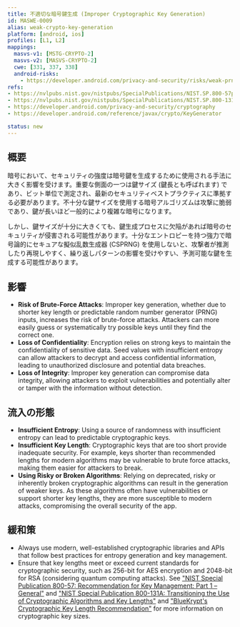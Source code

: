 ```yaml
---
title: 不適切な暗号鍵生成 (Improper Cryptographic Key Generation)
id: MASWE-0009
alias: weak-crypto-key-generation
platform: [android, ios]
profiles: [L1, L2]
mappings:
  masvs-v1: [MSTG-CRYPTO-2]
  masvs-v2: [MASVS-CRYPTO-2]
  cwe: [331, 337, 338]
  android-risks: 
    - https://developer.android.com/privacy-and-security/risks/weak-prng
refs:
- https://nvlpubs.nist.gov/nistpubs/SpecialPublications/NIST.SP.800-57pt1r5.pdf
- https://nvlpubs.nist.gov/nistpubs/SpecialPublications/NIST.SP.800-131Ar2.pdf
- https://developer.android.com/privacy-and-security/cryptography
- https://developer.android.com/reference/javax/crypto/KeyGenerator

status: new
---
```


## 概要

暗号において、セキュリティの強度は暗号鍵を生成するために使用される手法に大きく影響を受けます。重要な側面の一つは鍵サイズ (鍵長とも呼ばれます) であり、ビット単位で測定され、最新のセキュリティベストプラクティスに準拠する必要があります。不十分な鍵サイズを使用する暗号アルゴリズムは攻撃に脆弱であり、鍵が長いほど一般的により複雑な暗号になります。

しかし、鍵サイズが十分に大きくても、鍵生成プロセスに欠陥があれば暗号のセキュリティが侵害される可能性があります。十分なエントロピーを持つ強力で暗号論的にセキュアな擬似乱数生成器 (CSPRNG) を使用しないと、攻撃者が推測したり再現しやすく、繰り返しパターンの影響を受けやすい、予測可能な鍵を生成する可能性があります。

## 影響

- **Risk of Brute-Force Attacks**: Improper key generation, whether due to shorter key length or predictable random number generator (PRNG) inputs, increases the risk of brute-force attacks. Attackers can more easily guess or systematically try possible keys until they find the correct one.
- **Loss of Confidentiality**: Encryption relies on strong keys to maintain the confidentiality of sensitive data. Seed values with insufficient entropy can allow attackers to decrypt and access confidential information, leading to unauthorized disclosure and potential data breaches.
- **Loss of Integrity**: Improper key generation can compromise data integrity, allowing attackers to exploit vulnerabilities and potentially alter or tamper with the information without detection.

## 流入の形態

- **Insufficient Entropy**: Using a source of randomness with insufficient entropy can lead to predictable cryptographic keys.
- **Insufficient Key Length**: Cryptographic keys that are too short provide inadequate security. For example, keys shorter than recommended lengths for modern algorithms may be vulnerable to brute force attacks, making them easier for attackers to break.
- **Using Risky or Broken Algorithms**: Relying on deprecated, risky or inherently broken cryptographic algorithms can result in the generation of weaker keys. As these algorithms often have vulnerabilities or support shorter key lengths, they are more susceptible to modern attacks, compromising the overall security of the app.

## 緩和策

- Always use modern, well-established cryptographic libraries and APIs that follow best practices for entropy generation and key management.
- Ensure that key lengths meet or exceed current standards for cryptographic security, such as 256-bit for AES encryption and 2048-bit for RSA (considering quantum computing attacks). See ["NIST Special Publication 800-57: Recommendation for Key Management: Part 1 – General"](https://nvlpubs.nist.gov/nistpubs/SpecialPublications/NIST.SP.800-57pt1r5.pdf) and ["NIST Special Publication 800-131A: Transitioning the Use of Cryptographic Algorithms and Key Lengths"](https://nvlpubs.nist.gov/nistpubs/SpecialPublications/NIST.SP.800-131Ar2.pdf) and ["BlueKrypt's Cryptographic Key Length Recommendation"](https://www.keylength.com/) for more information on cryptographic key sizes.

